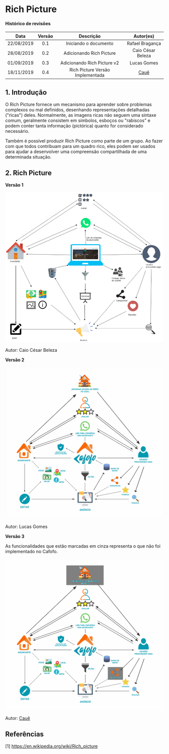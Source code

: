 # Rich Picture

#### Histórico de revisões
|   Data   |  Versão  |        Descrição       |          Autor(es)          |
|:--------:|:--------:|:----------------------:|:---------------------------:|
|22/08/2019|   0.1    | Iniciando o documento       |  Rafael Bragança   |
|28/08/2019|   0.2    | Adicionando Rich Picture       |  Caio César Beleza   |
|01/09/2019|   0.3    | Adicionando Rich Picture v2      |  Lucas Gomes   |
|18/11/2019|   0.4    | Rich Picture Versão Implementada | [Cauê](https://github.com/caue96) |

## 1. Introdução

O Rich Picture fornece um mecanismo para aprender sobre problemas complexos ou
mal definidos, desenhando representações detalhadas ("ricas") deles.
Normalmente, as imagens ricas não seguem uma sintaxe comum,
geralmente consistem em símbolos, esboços ou "rabiscos" e podem conter tanta
informação (pictórica) quanto for considerado necessário.

Também é possível produzir Rich Picture como parte de um grupo. Ao fazer
com que todos contribuam para um quadro rico, eles podem ser usados ​​para
ajudar a desenvolver uma compreensão compartilhada de uma determinada situação.

## 2. Rich Picture

**Versão 1**

![Rich Picture 1.0](img/RPCaioCesar.png)

Autor: Caio César Beleza

**Versão 2**

![Rich Picture 2.0](img/RichPictureCafofo.png)

Autor: Lucas Gomes

**Versão 3**

As funcionalidades que estão marcadas em cinza representa o que não foi implementado no Cafofo.

![Rich Picture 3.0](img/RichPictureCafofoV3.png)

Autor: [Cauê](https://github.com/caue96)

## Referências

[1] https://en.wikipedia.org/wiki/Rich_picture
